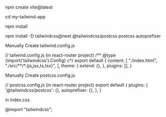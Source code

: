npm create vite@latest

cd my-tailwind-app

npm install

npm install -D tailwindcss@next @tailwindcss/postcss postcss autoprefixer





Manually Create tailwind.config.js

// tailwind.config.js (in react-router project)
/** @type {import('tailwindcss').Config} c*/
export default {
  content: [
    "./index.html",
    "./src/**/*.{js,jsx,ts,tsx}",
  ],
  theme: {
    extend: {},
  },
  plugins: [],
}





Manually Create postcss.config.js

// postcss.config.js (in react-router project)
export default {
  plugins: {
    '@tailwindcss/postcss': {},
    autoprefixer: {},
  },
}





in index.css

@import "tailwindcss";